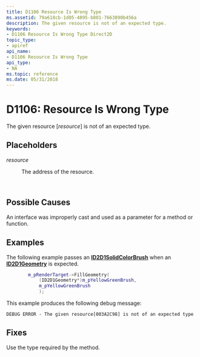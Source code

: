 ```yaml
---
title: D1106 Resource Is Wrong Type
ms.assetid: 79a618cb-1d05-4895-b801-7663890b456a
description: The given resource is not of an expected type.
keywords:
- D1106 Resource Is Wrong Type Direct2D
topic_type:
- apiref
api_name:
- D1106 Resource Is Wrong Type
api_type:
- NA
ms.topic: reference
ms.date: 05/31/2018
---
```


# D1106: Resource Is Wrong Type

The given resource \[*resource*\] is not of an expected type.

## Placeholders

<dl> <dt>

<span id="resource"></span><span id="RESOURCE"></span>*resource*
</dt> <dd>

The address of the resource.

</dd> </dl> 




 

## Possible Causes

An interface was improperly cast and used as a parameter for a method or function.

## Examples

The following example passes an [**ID2D1SolidColorBrush**](/windows/win32/api/d2d1/nn-d2d1-id2d1solidcolorbrush) when an [**ID2D1Geometry**](/windows/win32/api/d2d1/nn-d2d1-id2d1geometry) is expected.


```C++
        m_pRenderTarget->FillGeometry(
            (ID2D1Geometry*)m_pYellowGreenBrush,
            m_pYellowGreenBrush
            );
```



This example produces the following debug message:

``` syntax
DEBUG ERROR - The given resource[003A2C98] is not of an expected type
```

## Fixes

Use the type required by the method.

 

 
